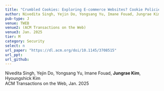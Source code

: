 ```yaml
---
title: "Crumbled Cookies: Exploring E-commerce Websites? Cookie Policies with Data Protection Regulations"
author: Nivedita Singh, Yejin Do, Yongsang Yu, Imane Fouad, Jungrae Kim, and Hyoungshick Kim
pub-type: J
venue: TWEB
venue2: (ACM Transactions on the Web)
venue3: Jan. 2025
tier: M
category: Security
select: n
url_paper: "https://dl.acm.org/doi/10.1145/3708515"
url_ppt:
url_github:
---
```


Nivedita Singh, Yejin Do, Yongsang Yu, Imane Fouad, **Jungrae Kim**, Hyoungshick Kim <br>
ACM Transactions on the Web, Jan. 2025 <br>
